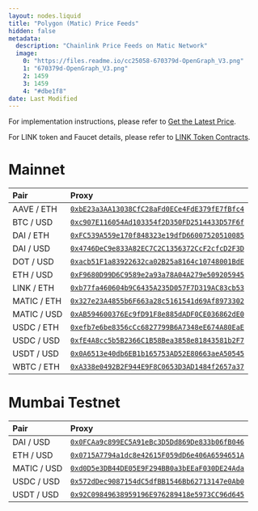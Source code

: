 ```yaml
---
layout: nodes.liquid
title: "Polygon (Matic) Price Feeds"
hidden: false
metadata: 
  description: "Chainlink Price Feeds on Matic Network"
  image: 
    0: "https://files.readme.io/cc25058-670379d-OpenGraph_V3.png"
    1: "670379d-OpenGraph_V3.png"
    2: 1459
    3: 1459
    4: "#dbe1f8"
date: Last Modified
---
```

For implementation instructions, please refer to [Get the Latest Price](doc:get-the-latest-price).

For LINK token and Faucet details, please refer to [LINK Token Contracts](doc:link-token-contracts).
# Mainnet

|Pair|Proxy|
|:---|:---|
|AAVE / ETH|<a href='https://explorer-mainnet.maticvigil.com/address/0xbE23a3AA13038CfC28aFd0ECe4FdE379fE7fBfc4' target='_blank' rel='noreferrer, noopener'>`0xbE23a3AA13038CfC28aFd0ECe4FdE379fE7fBfc4`</a>|
|BTC / USD|<a href='https://explorer-mainnet.maticvigil.com/address/0xc907E116054Ad103354f2D350FD2514433D57F6f' target='_blank' rel='noreferrer, noopener'>`0xc907E116054Ad103354f2D350FD2514433D57F6f`</a>|
|DAI / ETH|<a href='https://explorer-mainnet.maticvigil.com/address/0xFC539A559e170f848323e19dfD66007520510085' target='_blank' rel='noreferrer, noopener'>`0xFC539A559e170f848323e19dfD66007520510085`</a>|
|DAI / USD|<a href='https://explorer-mainnet.maticvigil.com/address/0x4746DeC9e833A82EC7C2C1356372CcF2cfcD2F3D' target='_blank' rel='noreferrer, noopener'>`0x4746DeC9e833A82EC7C2C1356372CcF2cfcD2F3D`</a>|
|DOT / USD|<a href='https://explorer-mainnet.maticvigil.com/address/0xacb51F1a83922632ca02B25a8164c10748001BdE' target='_blank' rel='noreferrer, noopener'>`0xacb51F1a83922632ca02B25a8164c10748001BdE`</a>|
|ETH / USD|<a href='https://explorer-mainnet.maticvigil.com/address/0xF9680D99D6C9589e2a93a78A04A279e509205945' target='_blank' rel='noreferrer, noopener'>`0xF9680D99D6C9589e2a93a78A04A279e509205945`</a>|
|LINK / ETH|<a href='https://explorer-mainnet.maticvigil.com/address/0xb77fa460604b9C6435A235D057F7D319AC83cb53' target='_blank' rel='noreferrer, noopener'>`0xb77fa460604b9C6435A235D057F7D319AC83cb53`</a>|
|MATIC / ETH|<a href='https://explorer-mainnet.maticvigil.com/address/0x327e23A4855b6F663a28c5161541d69Af8973302' target='_blank' rel='noreferrer, noopener'>`0x327e23A4855b6F663a28c5161541d69Af8973302`</a>|
|MATIC / USD|<a href='https://explorer-mainnet.maticvigil.com/address/0xAB594600376Ec9fD91F8e885dADF0CE036862dE0' target='_blank' rel='noreferrer, noopener'>`0xAB594600376Ec9fD91F8e885dADF0CE036862dE0`</a>|
|USDC / ETH|<a href='https://explorer-mainnet.maticvigil.com/address/0xefb7e6be8356cCc6827799B6A7348eE674A80EaE' target='_blank' rel='noreferrer, noopener'>`0xefb7e6be8356cCc6827799B6A7348eE674A80EaE`</a>|
|USDC / USD|<a href='https://explorer-mainnet.maticvigil.com/address/0xfE4A8cc5b5B2366C1B58Bea3858e81843581b2F7' target='_blank' rel='noreferrer, noopener'>`0xfE4A8cc5b5B2366C1B58Bea3858e81843581b2F7`</a>|
|USDT / USD|<a href='https://explorer-mainnet.maticvigil.com/address/0x0A6513e40db6EB1b165753AD52E80663aeA50545' target='_blank' rel='noreferrer, noopener'>`0x0A6513e40db6EB1b165753AD52E80663aeA50545`</a>|
|WBTC / ETH|<a href='https://explorer-mainnet.maticvigil.com/address/0xA338e0492B2F944E9F8C0653D3AD1484f2657a37' target='_blank' rel='noreferrer, noopener'>`0xA338e0492B2F944E9F8C0653D3AD1484f2657a37`</a>|


# Mumbai Testnet

|Pair|Proxy|
|:---|:---|
|DAI / USD|<a href='https://explorer-mumbai.maticvigil.com/address/0x0FCAa9c899EC5A91eBc3D5Dd869De833b06fB046' target='_blank' rel='noreferrer, noopener'>`0x0FCAa9c899EC5A91eBc3D5Dd869De833b06fB046`</a>|
|ETH / USD|<a href='https://explorer-mumbai.maticvigil.com/address/0x0715A7794a1dc8e42615F059dD6e406A6594651A' target='_blank' rel='noreferrer, noopener'>`0x0715A7794a1dc8e42615F059dD6e406A6594651A`</a>|
|MATIC / USD|<a href='https://explorer-mumbai.maticvigil.com/address/0xd0D5e3DB44DE05E9F294BB0a3bEEaF030DE24Ada' target='_blank' rel='noreferrer, noopener'>`0xd0D5e3DB44DE05E9F294BB0a3bEEaF030DE24Ada`</a>|
|USDC / USD|<a href='https://explorer-mumbai.maticvigil.com/address/0x572dDec9087154dC5dfBB1546Bb62713147e0Ab0' target='_blank' rel='noreferrer, noopener'>`0x572dDec9087154dC5dfBB1546Bb62713147e0Ab0`</a>|
|USDT / USD|<a href='https://explorer-mumbai.maticvigil.com/address/0x92C09849638959196E976289418e5973CC96d645' target='_blank' rel='noreferrer, noopener'>`0x92C09849638959196E976289418e5973CC96d645`</a>|